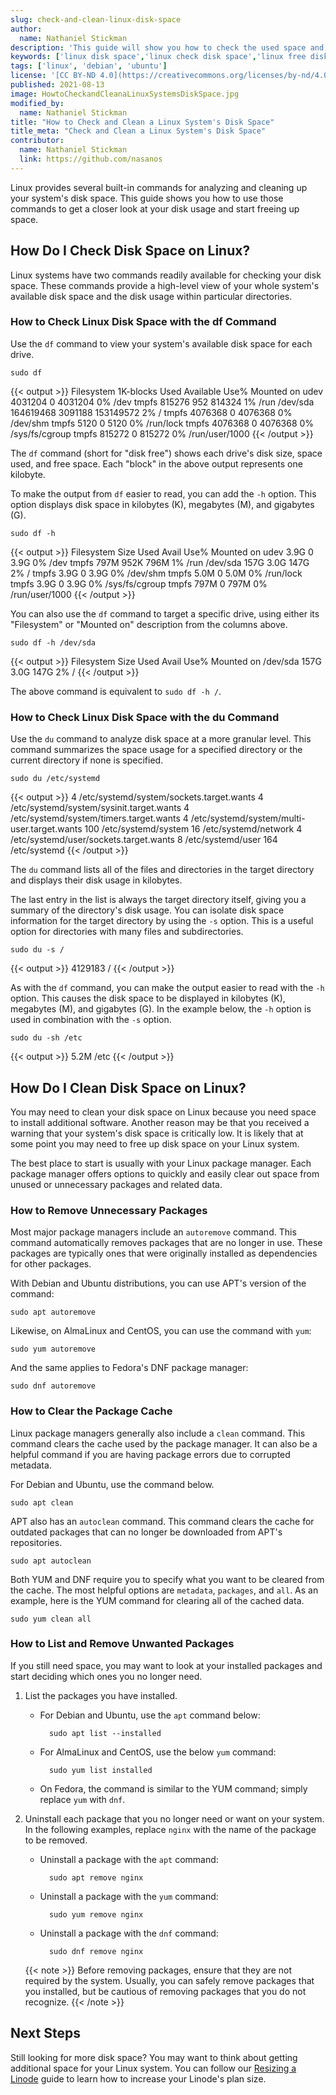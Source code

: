 ```yaml
---
slug: check-and-clean-linux-disk-space
author:
  name: Nathaniel Stickman
description: 'This guide will show you how to check the used space and free up additional disk space on your system by using the Linux command line and the df and du commands.'
keywords: ['linux disk space','linux check disk space','linux free disk space']
tags: ['linux', 'debian', 'ubuntu']
license: '[CC BY-ND 4.0](https://creativecommons.org/licenses/by-nd/4.0)'
published: 2021-08-13
image: HowtoCheckandCleanaLinuxSystemsDiskSpace.jpg
modified_by:
  name: Nathaniel Stickman
title: "How to Check and Clean a Linux System's Disk Space"
title_meta: "Check and Clean a Linux System's Disk Space"
contributor:
  name: Nathaniel Stickman
  link: https://github.com/nasanos
---
```


Linux provides several built-in commands for analyzing and cleaning up your system's disk space. This guide shows you how to use those commands to get a closer look at your disk usage and start freeing up space.

## How Do I Check Disk Space on Linux?

Linux systems have two commands readily available for checking your disk space. These commands provide a high-level view of your whole system's available disk space and the disk usage within particular directories.

### How to Check Linux Disk Space with the df Command

Use the `df` command to view your system's available disk space for each drive.

    sudo df

{{< output >}}
Filesystem     1K-blocks    Used Available Use% Mounted on
udev             4031204       0   4031204   0% /dev
tmpfs             815276     952    814324   1% /run
/dev/sda       164619468 3091188 153149572   2% /
tmpfs            4076368       0   4076368   0% /dev/shm
tmpfs               5120       0      5120   0% /run/lock
tmpfs            4076368       0   4076368   0% /sys/fs/cgroup
tmpfs             815272       0    815272   0% /run/user/1000
{{< /output >}}

The `df` command (short for "disk free") shows each drive's disk size, space used, and free space. Each "block" in the above output represents one kilobyte.

To make the output from `df` easier to read, you can add the `-h` option. This option displays disk space in kilobytes (K), megabytes (M), and gigabytes (G).

    sudo df -h

{{< output >}}
Filesystem      Size  Used Avail Use% Mounted on
udev            3.9G     0  3.9G   0% /dev
tmpfs           797M  952K  796M   1% /run
/dev/sda        157G  3.0G  147G   2% /
tmpfs           3.9G     0  3.9G   0% /dev/shm
tmpfs           5.0M     0  5.0M   0% /run/lock
tmpfs           3.9G     0  3.9G   0% /sys/fs/cgroup
tmpfs           797M     0  797M   0% /run/user/1000
{{< /output >}}

You can also use the `df` command to target a specific drive, using either its "Filesystem" or "Mounted on" description from the columns above.

    sudo df -h /dev/sda

{{< output >}}
Filesystem      Size  Used Avail Use% Mounted on
/dev/sda        157G  3.0G  147G   2% /
{{< /output >}}

The above command is equivalent to `sudo df -h /`.

### How to Check Linux Disk Space with the du Command

Use the `du` command to analyze disk space at a more granular level. This command summarizes the space usage for a specified directory or the current directory if none is specified.

    sudo du /etc/systemd

{{< output >}}
4 /etc/systemd/system/sockets.target.wants
4 /etc/systemd/system/sysinit.target.wants
4 /etc/systemd/system/timers.target.wants
4 /etc/systemd/system/multi-user.target.wants
100 /etc/systemd/system
16 /etc/systemd/network
4 /etc/systemd/user/sockets.target.wants
8 /etc/systemd/user
164 /etc/systemd
{{< /output >}}

The `du` command lists all of the files and directories in the target directory and displays their disk usage in kilobytes.

The last entry in the list is always the target directory itself, giving you a summary of the directory's disk usage. You can isolate disk space information for the target directory by using the `-s` option. This is a useful option for directories with many files and subdirectories.

    sudo du -s /

{{< output >}}
4129183 /
{{< /output >}}

As with the `df` command, you can make the output easier to read with the `-h` option. This causes the disk space to be displayed in kilobytes (K), megabytes (M), and gigabytes (G). In the example below, the `-h` option is used in combination with the `-s` option.

    sudo du -sh /etc

{{< output >}}
5.2M /etc
{{< /output >}}

## How Do I Clean Disk Space on Linux?

You may need to clean your disk space on Linux because you need space to install additional software. Another reason may be that you received a warning that your system's disk space is critically low. It is likely that at some point you may need to free up disk space on your Linux system.

The best place to start is usually with your Linux package manager. Each package manager offers options to quickly and easily clear out space from unused or unnecessary packages and related data.

### How to Remove Unnecessary Packages

Most major package managers include an `autoremove` command. This command automatically removes packages that are no longer in use. These packages are typically ones that were originally installed as dependencies for other packages.

With Debian and Ubuntu distributions, you can use APT's version of the command:

    sudo apt autoremove

Likewise, on AlmaLinux and CentOS, you can use the command with `yum`:

    sudo yum autoremove

And the same applies to Fedora's DNF package manager:

    sudo dnf autoremove

### How to Clear the Package Cache

Linux package managers generally also include a `clean` command. This command clears the cache used by the package manager. It can also be a helpful command if you are having package errors due to corrupted metadata.

For Debian and Ubuntu, use the command below.

    sudo apt clean

APT also has an `autoclean` command. This command clears the cache for outdated packages that can no longer be downloaded from APT's repositories.

    sudo apt autoclean

Both YUM and DNF require you to specify what you want to be cleared from the cache. The most helpful options are `metadata`, `packages`, and `all`. As an example, here is the YUM command for clearing all of the cached data.

    sudo yum clean all

### How to List and Remove Unwanted Packages

If you still need space, you may want to look at your installed packages and start deciding which ones you no longer need.

1. List the packages you have installed.

    - For Debian and Ubuntu, use the `apt` command below:

            sudo apt list --installed

    - For AlmaLinux and CentOS, use the below `yum` command:

            sudo yum list installed

    - On Fedora, the command is similar to the YUM command; simply replace `yum` with `dnf`.

1. Uninstall each package that you no longer need or want on your system. In the following examples, replace `nginx` with the name of the package to be removed.

    - Uninstall a package with the `apt` command:

            sudo apt remove nginx

    - Uninstall a package with the `yum` command:

            sudo yum remove nginx

    - Uninstall a package with the `dnf` command:

            sudo dnf remove nginx

    {{< note >}}
Before removing packages, ensure that they are not required by the system. Usually, you can safely remove packages that you installed, but be cautious of removing packages that you do not recognize.
    {{< /note >}}

## Next Steps

Still looking for more disk space? You may want to think about getting additional space for your Linux system. You can follow our [Resizing a Linode](/docs/guides/resizing-a-linode/) guide to learn how to increase your Linode's plan size.
